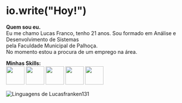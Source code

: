 #   io.write("Hoy!")
**Quem sou eu.**  
Eu me chamo Lucas Franco, tenho 21 anos. Sou formado em Análise e Desenvolvimento de Sistemas  
pela Faculdade Municipal de Palhoça.  
No momento estou a procura de um emprego na área.

**Minhas Skills:**  
<img src="https://w7.pngwing.com/pngs/403/269/png-transparent-react-react-native-logos-brands-in-colors-icon-thumbnail.png" width="50" height="50"/>
<img src="https://static-00.iconduck.com/assets.00/sdk-react-native-icon-512x490-ynyk8t4w.png" width="50" height="50"/>
<img src="https://img.icons8.com/?size=512&id=54087&format=png" width="50" height="50"/>
<img src="https://encrypted-tbn0.gstatic.com/images?q=tbn:ANd9GcRsQKJrkgkZqkkVUXnYdqATpo6PjVWKG8N1GA&s" width="50" height="50"/>
<img src="https://pt.minecraft.wiki/images/thumb/Minecraft_Forge_logo.png/800px-Minecraft_Forge_logo.png?52510" width="50" height="50"/>

<img src="https://github-readme-stats.vercel.app/api/top-langs/?username=Lucasfranken131&theme=github_dark&langs_count=8&custom_title=Minhas%20Linguagens&title_color=FFFFFF&text__color=FFFFFF&layout=compact&hide=jupyter%20notebook,portugol&exclude_repo=Portfolio-DS&card_width=320" alt="Linguagens de Lucasfranken131" align="left" />
